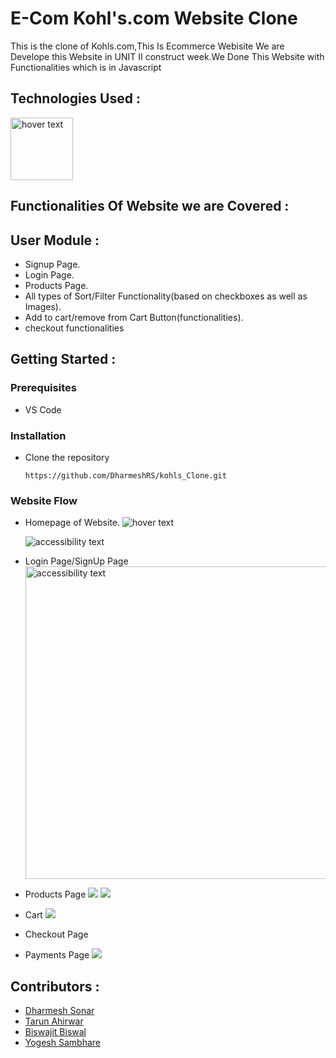 
# E-Com Kohl's.com Website Clone


This is the clone of Kohls.com,This Is Ecommerce Webisite We are Develope this Website in  UNIT II construct week.We Done This Website with Functionalities which is in Javascript 


<!-- ![Clone of Kohls.com](https://miro.medium.com/max/1025/1*pu7gy-oQMefCge7Zr4KEBA.png) -->

## Technologies Used :
<img src="https://p92.com/binaries/content/gallery/p92website/technologies/htmlcssjs-details.png"  title="hover text" height="100px">



## Functionalities Of Website we are Covered :
## User Module :
* Signup Page.
* Login Page.
* Products Page.
* All types of Sort/Filter Functionality(based on checkboxes as well as Images).
* Add to cart/remove from Cart Button(functionalities).
* checkout functionalities


## Getting Started :


### Prerequisites 
* VS Code


### Installation 
* Clone the repository
    ``` 
    https://github.com/DharmeshRS/kohls_Clone.git
    ```
### Website Flow
* Homepage of Website.
  <img src="https://miro.medium.com/max/1025/1*pu7gy-oQMefCge7Zr4KEBA.png"  title="hover text">

  <img src="https://miro.medium.com/max/1025/1*t_5L5QtJuopnJiYriDINNQ.png" alt="accessibility text">
* Login Page/SignUp Page
  <img src="https://miro.medium.com/max/525/1*N5nsIsYmHtRD8He_IE1CoQ.png" alt="accessibility text" width="500px">
    <!-- login gif -->
* Products Page
  <img src="https://miro.medium.com/max/750/1*6md2_xAqaM61OgjaHsTbIg.png">
  <img src="https://miro.medium.com/max/525/1*CuZD4PjsjEURMa6y9X3Yvg.png">

* Cart
  <img src="https://miro.medium.com/max/1025/1*PANXGT6B8nl6l2tpe6AKAw.png">
* Checkout Page
* Payments Page
  <img src="https://miro.medium.com/max/960/1*akJNIQWKRNzRngadMrNYbw.jpeg">

## Contributors :
* [Dharmesh Sonar](https://github.com/DharmeshRS)
* [Tarun Ahirwar](https://github.com/CoderTarun)
* [Biswajit Biswal](https://github.com/biswajitchikal847)
* [Yogesh Sambhare](https://github.com/yssambare12)

